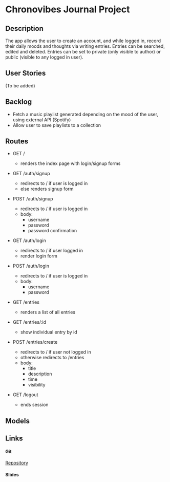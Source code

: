 # Chronovibes Journal Project

## Description

The app allows the user to create an account, and while logged in, record their daily moods and thoughts via writing entries. Entries can be searched, edited and deleted. Entries can be set to private (only visible to author) or public (visible to any logged in user).

## User Stories

(To be added)

## Backlog

- Fetch a music playlist generated depending on the mood of the user, using external API (Spotify) 
- Allow user to save playlists to a collection

## Routes


* GET /
  * renders the index page with login/signup forms

* GET /auth/signup
  * redirects to / if user is logged in
  * else renders signup form

* POST /auth/signup
  * redirects to / if user is logged in
  * body:
    * username
    * password
    * password confirmation

* GET /auth/login
  * redirects to / if user logged in
  * render login form 

* POST /auth/login
  * redirects to / if user is logged in
  * body:
    * username
    * password

* GET /entries 
  * renders a list of all entries

* GET /entries/:id
  * show individual entry by id

* POST /entries/create
  * redirects to / if user not logged in
  * otherwise redirects to /entries
  * body:
    * title
    * description
    * time
    * visibility

* GET /logout
  * ends session

<!-- edit, delete, search routes to be added -->


## Models



## Links

#### Git

[Repository](https://github.com/dakockar/chronovibes-project)

#### Slides